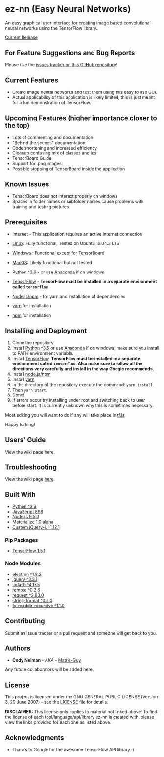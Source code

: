 # ez-nn (Easy Neural Networks)

An easy graphical user interface for creating image based convolutional neural
networks using the TensorFlow library.

[Current Release](https://github.com/Matrix-Guy/ez-nn/releases)

## For Feature Suggestions and Bug Reports

Please use the [issues tracker on this GitHub
repository](https://github.com/Matrix-Guy/ez-nn/issues)!

## Current Features
* Create image neural networks and test them using this easy to use GUI.
* Actual applicability of this application is likely limited, this is just
meant for a fun demonstration of TensorFlow.

## Upcoming Features (higher importance closer to the top)
* Lots of commenting and documentation
* "Behind the scenes" documentation
* Code shortening and increased efficiency
* Cleanup confusing mix of classes and ids
* TensorBoard Guide
* Support for .png images
* Possible stopping of TensorBoard inside the application

## Known Issues
* TensorBoard does not interact properly on windows
* Spaces in folder names or subfolder names cause problems with training and
testing pictures

## Prerequisites

* Internet - This application requires an active internet connection

* [Linux](http://www.linuxfoundation.org): Fully functional, Tested on Ubuntu
16.04.3 LTS
* [Windows
](https://www.microsoft.com/en-us/windows/): Functional except for [TensorBoard
](https://www.tensorflow.org/programmers_guide/summaries_and_tensorboard)
* [MacOS](https://www.apple.com/macos/): Likely functional but not tested

* [Python ^3.6](https://www.python.org/) - or use
[Anaconda](https://www.anaconda.com) if on windows
* [TensorFlow](https://www.tensorflow.org/) -
**TensorFlow must be installed in a separate environment called
```tensorflow```**
* [Node.js/npm](https://nodejs.org/en/) - for yarn and installation of
dependencies
* [yarn](https://yarnpkg.com/en/) for installation
* [npm](https://nodejs.org/en/) for installation

## Installing and Deployment

1. Clone the repository.
2. Install [Python ^3.6](https://www.python.org/) or use
[Anaconda](https://www.anaconda.com) if on windows, make sure you install to
PATH environment variable.
3. Install [TensorFlow](https://www.tensorflow.org/install).
**TensorFlow must be installed in a separate environment called
```tensorflow```. Also make sure to follow all the directions very carefully
and install in the way Google recommends.**
4. Install [node.js/npm](https://nodejs.org/en/)
5. Install [yarn](https://yarnpkg.com/en/)
3. In the directory of the repository execute the command: ```yarn install```.
4. Then ```yarn start```.
5. Done!
6. If errors occur try installing under root and switching back to user before
start. It is currently unknown why this is sometimes necessary.

Most editing you will want to do if any will take place in [tf.js](tf.js).

Happy forking!

## Users' Guide

View the wiki page [here](https://github.com/Matrix-Guy/ez-nn/wiki/Users'-Guide).

## Troubleshooting

View the wiki page [here](https://github.com/Matrix-Guy/ez-nn/wiki/Users'-Guide#troubleshooting-common-problems-and-solutions).

## Built With

* [Python ^3.6](https://www.python.org)
* [JavaScript ES6](https://www.javascript.com/)
* [Node.js 9.5.0](https://www.npmjs.com/)
* [Materialize 1.0 alpha](http://materializecss.com/)
* [Custom jQuery-UI 1.12.1](http://jqueryui.com/)

### Pip Packages
* [TensorFlow 1.5.1](https://www.tensorflow.org/)

### Node Modules

* [electron ^1.8.2](https://www.npmjs.com/package/electron)
* [jquery ^3.3.1](https://www.npmjs.com/package/jquery)
* [lodash ^4.17.5](https://www.npmjs.com/package/lodash)
* [remote ^0.2.6](https://www.npmjs.com/package/remote)
* [request ^2.83.0](https://www.npmjs.com/package/request)
* [string-format ^0.5.0](https://www.npmjs.com/package/string-format)
* [fs-readdir-recursive ^1.1.0
](https://www.npmjs.com/package/fs-readdir-recursive)

## Contributing

Submit an issue tracker or a pull request and someone will get back to you.

## Authors

* **Cody Neiman** - *AKA* - [Matrix-Guy](https://github.com/Matrix-Guy)

Any future collaborators will be added here.

## License

This project is licensed under the GNU GENERAL PUBLIC LICENSE
(Version 3, 29 June 2007) - see the [LICENSE](LICENSE) file for details.

**DISCLAIMER:** This license only applies to material not linked above!
To find the license of each tool/language/api/library ez-nn is created with,
please view the links provided for each one as listed above.

## Acknowledgments

* Thanks to Google for the awesome TensorFlow API library :)
